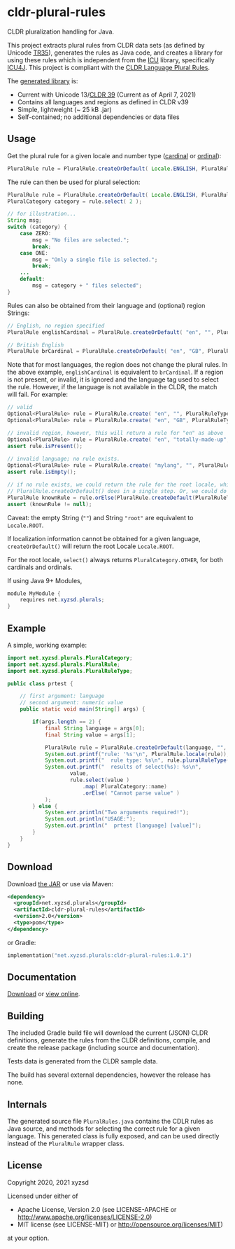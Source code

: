 # cldr-plural-rules
CLDR pluralization handling for Java.

This project extracts plural rules from CLDR data sets (as defined by Unicode [TR35][tr35]), generates the rules as Java code, 
and creates a library for using these rules which is independent from the [ICU][icu] library, specifically [ICU4J][icu4j].
This project is compliant with the [CLDR Language Plural Rules][cldrPlurals].

The [generated library][jar_dl] is:
* Current with Unicode 13/[CLDR 39][cldr_rel] (Current as of April 7, 2021)
* Contains all languages and regions as defined in CLDR v39
* Simple, lightweight (~ 25 kB .jar)
* Self-contained; no additional dependencies or data files

Usage
-----

Get the plural rule for a given locale and number type ([cardinal][cardinal] or [ordinal][ordinal]):
```java
PluralRule rule = PluralRule.createOrDefault( Locale.ENGLISH, PluralRuleType.CARDINAL );
```

The rule can then be used for plural selection:
```java
PluralRule rule = PluralRule.createOrDefault( Locale.ENGLISH, PluralRuleType.CARDINAL );
PluralCategory category = rule.select( 2 );

// for illustration...  
String msg;
switch (category) {
    case ZERO:
        msg = "No files are selected.";
        break;
    case ONE:
        msg = "Only a single file is selected.";
        break;
    ...
    default:
        msg = category + " files selected";
}

```


Rules can also be obtained from their language and (optional) region Strings:
```java
// English, no region specified
PluralRule englishCardinal = PluralRule.createOrDefault( "en", "", PluralRuleType.CARDINAL );

// British English
PluralRule brCardinal = PluralRule.createOrDefault( "en", "GB", PluralRuleType.CARDINAL );
```
Note that for most languages, the region does not change the plural rules. In the above example,
```englishCardinal``` is equivalent to ```brCardinal```. If a region is not present, or invalid,
it is ignored and the language tag used to select the rule. However, if the language is not 
available in the CLDR, the match will fail. For example:

```java
// valid
Optional<PluralRule> rule = PluralRule.create( "en", "", PluralRuleType.CARDINAL );
Optional<PluralRule> rule = PluralRule.create( "en", "GB", PluralRuleType.CARDINAL );

// invalid region, however, this will return a rule for "en" as above
Optional<PluralRule> rule = PluralRule.create( "en", "totally-made-up", PluralRuleType.CARDINAL );  
assert rule.isPresent();
    
// invalid language; no rule exists.
Optional<PluralRule> rule = PluralRule.create( "mylang", "", PluralRuleType.CARDINAL );
assert rule.isEmpty();

// if no rule exists, we could return the rule for the root locale, which is what 
// PluralRule.createOrDefault() does in a single step. Or, we could do this:
PluralRule knownRule = rule.orElse(PluralRule.createDefault(PluralRuleType.CARDINAL));
assert (knownRule != null);

```
Caveat: the empty String (`""`) and String `"root"` are equivalent to `Locale.ROOT`. 

If localization information cannot be obtained for a given language, ```createOrDefault()``` will return 
the root Locale `Locale.ROOT`. 

For the root locale, `select()` always returns `PluralCategory.OTHER`,
for both cardinals and ordinals. 

If using Java 9+ Modules,
```java
module MyModule {
    requires net.xyzsd.plurals;
}
```

Example
-------

A simple, working example:

```java
import net.xyzsd.plurals.PluralCategory;
import net.xyzsd.plurals.PluralRule;
import net.xyzsd.plurals.PluralRuleType;

public class prtest {

    // first argument: language
    // second argument: numeric value
    public static void main(String[] args) {

        if(args.length == 2) {
            final String language = args[0];
            final String value = args[1];

            PluralRule rule = PluralRule.createOrDefault(language, "", PluralRuleType.CARDINAL);
            System.out.printf("rule: '%s'\n", PluralRule.locale(rule));
            System.out.printf("  rule type: %s\n", rule.pluralRuleType());
            System.out.printf("  results of select(%s): %s\n",
                    value,
                    rule.select(value )
                        .map( PluralCategory::name)
                        .orElse( "Cannot parse value" )
            );
        } else {
            System.err.println("Two arguments required!");
            System.out.println("USAGE:");
            System.out.println("  prtest [language] [value]");
        }
    }
}

```


Download
--------
Download [the JAR][jar_dl] or use via Maven:

```xml
<dependency>
  <groupId>net.xyzsd.plurals</groupId>
  <artifactId>cldr-plural-rules</artifactId>
  <version>2.0</version>
  <type>pom</type>
</dependency>
```
or Gradle:
```kotlin
implementation("net.xyzsd.plurals:cldr-plural-rules:1.0.1")
```

Documentation
-------------
[Download][docs_dl] or [view online][docs].

Building
--------

The included Gradle build file will download the current (JSON) CLDR definitions,
generate the rules from the CLDR definitions, compile, and create the release package (including source and 
documentation).

Tests data is generated from the CLDR sample data.

The build has several external dependencies, however the release has none.

Internals
---------
The generated source file `PluralRules.java` contains the CDLR rules as Java source,
and methods for selecting the correct rule for a given language. This generated class
is fully exposed, and can be used directly instead of the `PluralRule` wrapper class.
  

License
-------
Copyright 2020, 2021 xyzsd

Licensed under either of

 * Apache License, Version 2.0
   (see LICENSE-APACHE or http://www.apache.org/licenses/LICENSE-2.0)
 * MIT license
   (see LICENSE-MIT) or http://opensource.org/licenses/MIT)

at your option.



[jar_dl]: https://repo1.maven.org/maven2/net/xyzsd/plurals/cldr-plural-rules/2.0/cldr-plural-rules-1.0.1.jar
[docs_dl]: https://repo1.maven.org/maven2/net/xyzsd/plurals/cldr-plural-rules/2.0/cldr-plural-rules-1.0.1-javadoc.jar
[docs]: https://javadoc.io/doc/net.xyzsd.plurals/cldr-plural-rules/latest/index.html
[tr35]: https://unicode.org/reports/tr35/tr35-numbers.html
[cldrPlurals]: https://unicode.org/reports/tr35/tr35-numbers.html#Language_Plural_Rules
[icu]: https://site.icu-project.org/
[icu4j]: https://github.com/unicode-org/icu
[cldr_rel]: http://cldr.unicode.org/index/downloads/cldr-39
[cardinal]: https://www.dictionary.com/browse/cardinal-number
[ordinal]: https://www.dictionary.com/browse/ordinal-number

[latest]: https://github.com/xyzsd/cldr-plural-rules/releases/latest